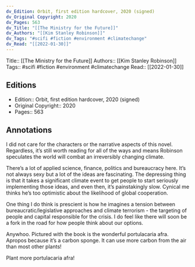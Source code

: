 ```yaml
---
dv_Edition: Orbit, first edition hardcover, 2020 (signed)
dv_Original Copyright: 2020
dv_Pages: 563
dv_Title: "[[The Ministry for the Future]]"
dv_Authors: "[[Kim Stanley Robinson]]"
dv_Tags: "#scifi #fiction #environment #climatechange"
dv_Read: "[[2022-01-30]]"
---
```

Title:: [[The Ministry for the Future]]
Authors:: [[Kim Stanley Robinson]]
Tags:: #scifi #fiction #environment #climatechange 
Read:: [[2022-01-30]]

## Editions
- Edition:: Orbit, first edition hardcover, 2020 (signed)
- Original Copyright:: 2020
- Pages:: 563

## Annotations

I did not care for the characters or the narrative aspects of this novel. Regardless, it’s still worth reading for all of the ways and means Robinson speculates the world will combat an irreversibly changing climate.   
  
There’s a lot of applied science, finance, politics and bureaucracy here. It’s not always sexy but a lot of the ideas are fascinating. The depressing thing is that it takes a significant climate event to get people to start seriously implementing those ideas, and even then, it’s painstakingly slow. Cynical me thinks he’s too optimistic about the likelihood of global cooperation.   
  
One thing I do think is prescient is how he imagines a tension between bureaucratic/legislative approaches and climate terrorism - the targeting of people and capital responsible for the crisis. I do feel like there will soon be a fork in the road for how people think about our options.   
  
Anywhoo. Pictured with the book is the wonderful portulacaria afra. Apropos because it’s a carbon sponge. It can use more carbon from the air than most other plants!   
  
Plant more portulacaria afra!
